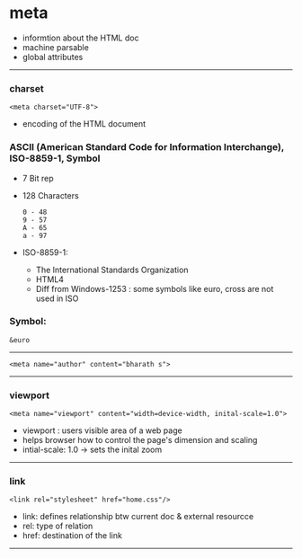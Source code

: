 
<!DOCTYPE html>

# meta
* informtion about the HTML doc
* machine parsable
* global attributes
---
### charset
```
<meta charset="UTF-8">
```
* encoding of the HTML document

### ASCII (American Standard Code for Information Interchange), ISO-8859-1, Symbol
* 7 Bit rep
* 128 Characters

    ```
    0 - 48
    9 - 57
    A - 65
    a - 97
    ```
* ISO-8859-1:
    * The International Standards Organization
    * HTML4
    * Diff from Windows-1253 : some symbols like euro, cross are not used in ISO

### Symbol: 

``` 
&euro 
```
---
```
<meta name="author" content="bharath s">
```
---
### viewport
```
<meta name="viewport" content="width=device-width, inital-scale=1.0"> 
```
* viewport : users visible area of a web page
* helps browser how to control the page's dimension and scaling
* intial-scale: 1.0 -> sets the inital zoom
---
### link
```    
<link rel="stylesheet" href="home.css"/>
```
* link: defines relationship btw current doc & external resourcce
* rel: type of relation
* href: destination of the link
---